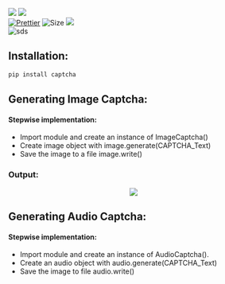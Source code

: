 ![](http://ForTheBadge.com/images/badges/made-with-python.svg)
![](https://forthebadge.com/images/badges/built-by-developers.svg)</br>
[![Prettier](https://img.shields.io/badge/Code%20Style-Prettier-red.svg)](https://github.com/prettier/prettier)
![Size](https://img.shields.io/github/repo-size/Iamtripathisatyam/Generate_Captcha?color=red&label=Repo%20Size%20)
![](https://img.shields.io/tokei/lines/github/Iamtripathisatyam/Generate_Captcha?color=red&label=Lines%20of%20Code)</br>
![sds](https://profile-counter.glitch.me/{Generate_Captcha}/count.svg)

## Installation: 
```python
pip install captcha
```
## Generating Image Captcha: 
#### Stepwise implementation:
- Import module and create an instance of ImageCaptcha()
- Create image object with image.generate(CAPTCHA_Text)
- Save the image to a file image.write()

### Output:
<p align="center"><img src="https://user-images.githubusercontent.com/69134468/127764990-c86c17d8-b5be-4bd1-853a-a1b3098f19bb.png"></p>


## Generating Audio Captcha:
#### Stepwise implementation:
- Import module and create an instance of AudioCaptcha().
- Create an audio object with audio.generate(CAPTCHA_Text)
- Save the image to file audio.write()
